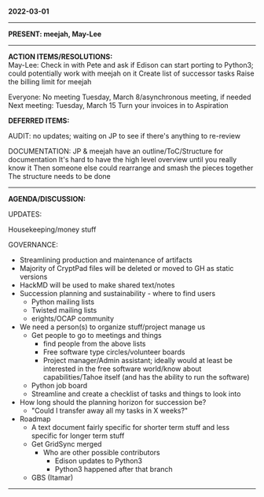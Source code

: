 **2022-03-01** 

----------

**PRESENT: meejah, May-Lee**

----------

**ACTION ITEMS/RESOLUTIONS:**  
May-Lee:
Check in with Pete and ask if Edison can start porting to Python3; could potentially work with meejah on it
Create list of successor tasks
Raise the billing limit for meejah

Everyone:
No meeting Tuesday, March 8/asynchronous meeting, if needed
Next meeting: Tuesday, March 15
Turn your invoices in to Aspiration

**DEFERRED ITEMS:**  

AUDIT:
no updates; waiting on JP to see if there's anything to re-review

DOCUMENTATION:
JP & meejah have an outline/ToC/Structure for documentation
It's hard to have the high level overview until you really know it
Then someone else could rearrange and smash the pieces together
The structure needs to be done

----------

**AGENDA/DISCUSSION:**

UPDATES:  

Housekeeping/money stuff

GOVERNANCE:
- Streamlining production and maintenance of artifacts
- Majority of CryptPad files will be deleted or moved to GH as static versions
- HackMD will be used to make shared text/notes
- Succession planning and sustainability - where to find users
    - Python mailing lists
    - Twisted mailing lists
    - erights/OCAP community
- We need a person(s) to organize stuff/project manage us
    - Get people to go to meetings and things
        - find people from the above lists
        - Free software type circles/volunteer boards
        - Project manager/Admin assistant; ideally would at least be interested in the free software world/know about capabilities/Tahoe itself (and has the ability to run the software)
    - Python job board
    - Streamline and create a checklist of tasks and things to look into
- How long should the planning horizon for succession be?
    - "Could I transfer away all my tasks in X weeks?"
- Roadmap
    - A text document fairly specific for shorter term stuff and less specific for longer term stuff
    - Get GridSync merged
        - Who are other possible contributors
            - Edison updates to Python3
            - Python3 happened after that branch
    - GBS (Itamar)

----------
